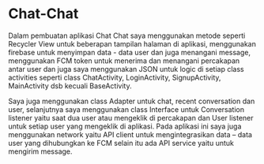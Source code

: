 # Chat-Chat
Dalam pembuatan aplikasi Chat Chat saya menggunakan metode seperti Recycler View untuk beberapan tampilan halaman di aplikasi, menggunakan firebase untuk menyimpan data - data user dan juga menangani message, menggunakan FCM token untuk menerima dan menangani percakapan antar user dan juga saya menggunakan JSON untuk logic di setiap class activities seperti class ChatActivity, LoginActivity, SignupActivity, MainActivity dsb kecuali BaseActivity. 

Saya juga menggunakan class Adapter untuk chat, recent conversation dan user, selanjutnya saya menggunakan class Interface untuk Conversation listener yaitu saat dua user atau mengeklik di percakapan dan User listener untuk setiap user yang mengeklik di aplikasi. Pada aplikasi ini saya juga menggunakan network yaitu API client untuk mengintegrasikan data – data user yang dihubungkan ke FCM selain itu ada API service yaitu untuk mengirim message.
